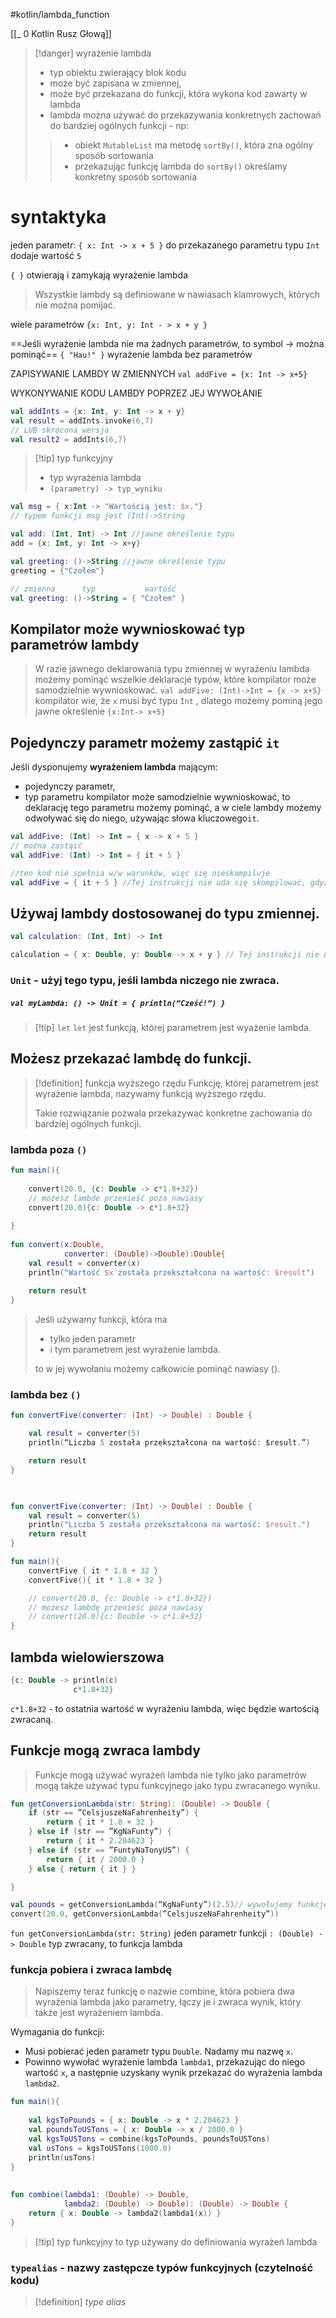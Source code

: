 #kotlin/lambda_function 

[[_ 0 Kotlin Rusz Głową]]

>[!danger] wyrażenie lambda
>- typ obiektu zwierający blok kodu
>- może być zapisana w zmiennej,
>- może być przekazana do funkcji, która wykona kod zawarty w lambda
>- lambda można używać do przekazywania konkretnych zachowań do bardziej ogólnych funkcji - np:
>> 	- obiekt `MutableList` ma metodę `sortBy()`, która zna ogólny sposób sortowania
>> 	- przekazując funkcję lambda do `sortBy()` określamy konkretny sposób sortowania


# syntaktyka

jeden parametr:
`{ x: Int -> x + 5 }` do przekazanego parametru typu `Int` dodaje wartość `5` 

` { } ` otwierają i zamykają wyrażenie lambda

> Wszystkie lambdy są definiowane w nawiasach klamrowych, których nie można pomijać.

wiele parametrów
`{x: Int, y: Int - > x + y }`

==Jeśli wyrażenie lambda nie ma żadnych parametrów, to symbol -> można pominąć==
`{ "Hau!" }` wyrażenie lambda bez parametrów


ZAPISYWANIE LAMBDY W ZMIENNYCH
`val addFive = {x: Int -> x+5}`

WYKONYWANIE KODU LAMBDY POPRZEZ JEJ WYWOŁANIE
```kotlin
val addInts = {x: Int, y: Int -> x + y}
val result = addInts.invoke(6,7)
// LUB skrócona wersja
val result2 = addInts(6,7)

```


>[!tip] typ funkcyjny
>- typ wyrażenia lambda
>- `(parametry) -> typ_wyniku` 

```kotlin
val msg = { x:Int -> "Wartością jest: $x."}
// typem funkcji msg jest (Int)->String

val add: (Int, Int) -> Int //jawne określenie typu
add = {x: Int, y: Int -> x+y}

val greeting: ()->String //jawne określenie typu
greeting = {"Czołem"}

// zmienna      typ           wartość
val greeting: ()->String = { "Czołem" }
```

## Kompilator może wywnioskować typ parametrów lambdy
> W razie jawnego deklarowania typu zmiennej w wyrażeniu lambda możemy pominąć wszelkie deklaracje typów, które kompilator może samodzielnie wywnioskować.
`val addFive: (Int)->Int = {x -> x+5}` kompilator wie, że `x` musi być typu `Int` , dlatego możemy pominą jego jawne określenie `{x:Int-> x+5}`


## Pojedynczy parametr możemy zastąpić `it`
Jeśli dysponujemy **wyrażeniem lambda** mającym:
- pojedynczy parametr, 
- typ parametru kompilator może samodzielnie wywnioskować,
to deklarację tego parametru możemy pominąć, a w ciele lambdy możemy odwoływać się do niego, używając słowa kluczowego`it`.
```kotlin
val addFive: (Int) -> Int = { x -> x + 5 }
// można zastąić
val addFive: (Int) -> Int = { it + 5 }

//ten kod nie spełnia w/w warunków, więc się nieskompiluje
val addFive = { it + 5 } //Tej instrukcji nie uda się skompilować, gdyż kompilator nie potrafi określić typu parametru
```


## Używaj lambdy dostosowanej do typu zmiennej.

```kotlin
val calculation: (Int, Int) -> Int

calculation = { x: Double, y: Double -> x + y } // Tej instrukcji nie uda się skompilować, gdyż w zmiennej calculation można zapisać wyłącznie wyrażenie lambda mające dwa parametry typu Int i zwracające wynik typu Int.
```

### `Unit` - użyj tego typu, jeśli lambda niczego nie zwraca.
##### `val myLambda: () -> Unit = { println(”Cześć!”) }`

>[!tip] `let`
>`let` jest funkcją, której parametrem jest wyażenie lambda.


## Możesz przekazać lambdę do funkcji.

>[!definition] funkcja wyższego rzędu
>Funkcję, której parametrem jest wyrażenie lambda, nazywamy funkcją wyższego rzędu.
>
>Takie rozwiązanie pozwala przekazywać konkretne zachowania do bardziej ogólnych funkcji.


### lambda poza `()`
```kotlin
fun main(){  
  
    convert(20.0, {c: Double -> c*1.8+32}) 
    // możesz lambde przenieść poza nawiasy
    convert(20.0){c: Double -> c*1.8+32} 
  
}  
  
fun convert(x:Double,  
            converter: (Double)->Double):Double{  
    val result = converter(x)  
    println("Wartość $x została przekształcona na wartość: $result")  
  
    return result  
}
```


> Jeśli używamy funkcji, która ma
> -  tylko jeden parametr 
> - i tym parametrem jest wyrażenie lambda.
>
>to w jej wywołaniu możemy całkowicie pominąć nawiasy ().

### lambda bez `()`
```kotlin
fun convertFive(converter: (Int) -> Double) : Double {

	val result = converter(5)
	println(“Liczba 5 została przekształcona na wartość: $result.”)

	return result 
}
```

```kotlin

  
fun convertFive(converter: (Int) -> Double) : Double {  
    val result = converter(5)  
    println("Liczba 5 została przekształcona na wartość: $result.")  
    return result  
}

fun main(){  
    convertFive { it * 1.8 + 32 }  
    convertFive(){ it * 1.8 + 32 }  

    // convert(20.0, {c: Double -> c*1.8+32}) 
    // możesz lambdę przenieść poza nawiasy
    // convert(20.0){c: Double -> c*1.8+32} 
}
```

## lambda wielowierszowa
```kotlin
{c: Double -> println(c)
			  c*1.8+32}
```
`c*1.8+32` - to ostatnia wartość w wyrażeniu lambda, więc będzie wartością zwracaną.


## Funkcje mogą zwraca lambdy
> Funkcje mogą używać wyrażeń lambda nie tylko jako parametrów  mogą także używać typu funkcyjnego jako typu zwracanego wyniku.

```kotlin
fun getConversionLambda(str: String): (Double) -> Double { 
	if (str == ”CelsjuszeNaFahrenheity”) { 
		return { it * 1.8 + 32 } 
	} else if (str == ”KgNaFunty”) {
		return { it * 2.204623 } 
	} else if (str == ”FuntyNaTonyUS”) {
		return { it / 2000.0 } 
	} else { return { it } }

}

val pounds = getConversionLambda(“KgNaFunty”)(2.5)// wywołujemy funkcję i do powstałego wyrażenia przekazujemy argument 2.5
convert(20.0, getConversionLambda(”CelsjuszeNaFahrenheity”))
```

`fun getConversionLambda(str: String)` jeden parametr funkcji
`: (Double) -> Double` typ zwracany, to funkcja lambda


### funkcja pobiera i zwraca lambdę
> Napiszemy teraz funkcję o nazwie combine, która pobiera dwa wyrażenia lambda jako parametry, łączy je i zwraca wynik, który także jest wyrażeniem lambda.

Wymagania do funkcji:
- Musi pobierać jeden parametr typu `Double`. Nadamy mu nazwę `x`.
- Powinno wywołać wyrażenie lambda `lambda1`, przekazując do niego wartość `x`, a następnie uzyskany wynik przekazać do wyrażenia lambda `lambda2`.

```kotlin
fun main(){  
  
    val kgsToPounds = { x: Double -> x * 2.204623 }  
    val poundsToUSTons = { x: Double -> x / 2000.0 }  
    val kgsToUSTons = combine(kgsToPounds, poundsToUSTons)  
    val usTons = kgsToUSTons(1000.0)  
    println(usTons)  
}  
  
  
fun combine(lambda1: (Double) -> Double,  
            lambda2: (Double) -> Double): (Double) -> Double {  
    return { x: Double -> lambda2(lambda1(x)) }  
}
```

>[!tip] typ funkcyjny
to typ używany do definiowania wyrażeń lambda

### `typealias` - nazwy zastępcze typów funkcyjnych (czytelność kodu)

>[!definition] *type alias* 

















